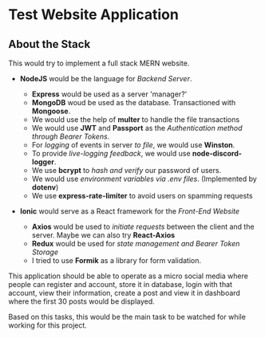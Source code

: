 # Test Website Application

## About the Stack

This would try to implement a full stack MERN website.

 - **NodeJS** would be the language for *Backend Server*.
   - **Express** would be used as a server 'manager?'
   - **MongoDB** woud be used as the database. Transactioned with **Mongoose**.
   - We would use the help of **multer** to handle the file transactions
   - We would use **JWT** and **Passport** as the *Authentication method through
     Bearer Tokens*.
   - For *logging* of events in server *to file*, we would use **Winston**.
   - To provide *live-logging feedback*, we would use **node-discord-logger**.
   - We use **bcrypt** to *hash and verify* our password of users.
   - We would use *environment variables via .env files*. (Implemented by
     **dotenv**)
   - We use **express-rate-limiter** to avoid users on spamming requests 

 - **Ionic** would serve as a React framework for the *Front-End Website*
   - **Axios** would be used to *initiate requests* between the client and the
     server. Maybe we can also try **React-Axios**
   - **Redux** would be used for *state management and Bearer Token Storage*
   - I tried to use **Formik** as a library for form validation.


This application should be able to operate as a micro social media where people
can register and account, store it in database, login with that account, view
their information, create a post and view it in dashboard where the first 30
posts would be displayed.

Based on this tasks, this would be the main task to be watched for while working
for this project.
